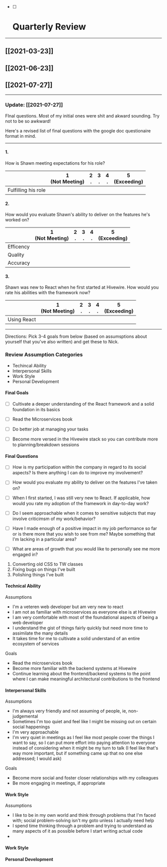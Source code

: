 - [ ] # Quarterly Review

---

## [[2021-03-23]]
## [[2021-06-23]]
## [[2021-07-27]]

---


### Update: [[2021-07-27]]

FInal questions. Most of my initial ones were shit and akward sounding. Try not to be so awkward!

Here's a revised list of final questions with the google doc questionaire format in mind.

--- 

#### 1. 

How is Shawn meeting expectations for his role?


|  | 1 <br /> (Not Meeting) | 2 <br /> . | 3 <br /> . | 4 <br /> . | 5 <br /> (Exceeding) |
| --- | --- | --- | --- | --- | --- |
| Fulfilling his role | | | | | |


#### 2. 

How would you evaluate Shawn's ability to deliver on the features he's worked on?


|  | 1 <br /> (Not Meeting) | 2 <br /> . | 3 <br /> . | 4 <br /> . | 5 <br /> (Exceeding) |
| --- | --- | --- | --- | --- | --- |
| Efficency | | | | | |
| Quality | | | | | |
| Accuracy | | | | | |


#### 3. 

Shawn was new to React when he first started at Hivewire. How would you rate his abilities with the framework now? 


|  | 1 <br /> (Not Meeting) | 2 <br /> . | 3 <br /> . | 4 <br /> . | 5 <br /> (Exceeding) |
| --- | --- | --- | --- | --- | --- |
| Using React | | | | | |



--- 

























Directions: Pick 3-4 goals from below (based on assumsptions about yourself that you've also written) and get these to Nick.


### Review Assumption Categories

- Techincal Ability
- Interpersonal Skills
- Work Style
- Personal Development



#### Final Goals



- [ ] Cultivate a deeper understanding of the React framework and a solid foundation in its basics
- [ ] Read the Microservices book
- [ ] Do better job at managing your tasks
- [ ] Become more versed in the Hivewire stack so you can contribute more to planning/breakdown sessions


#### Final Questions

- [ ] How is my participation within the company in regard to its social aspects? Is there anything I can do to improve my involvement?
- [ ] How would you evaluate my ability to deliver on the features I've taken on?
- [ ] When I first started, I was still very new to React. If applicable, how would you rate my adoption of the framework in day-to-day work?
- [ ] Do I seem approachable when it comes to sensitive subjects that may involve criticimsm of my work/behavior?
- [ ] Have I made enough of a positive impact in my job performance so far or is there more that you wish to see from me? Maybe something that I'm lacking in a particular area?
- [ ] What are areas of growth that you would like to personally see me more engaged in?



1. Converting old CSS to TW classes
2. Fixing bugs on things I've built
3. Polishing things I've built







#### Technical Ability

Assumptions

- I'm a veteren web developer but am very new to react
- I am not as familiar with microservices as everyone else is at Hivewire
- I am very comfortable with most of the foundational aspects of being a web developer
- I understand the gist of things fairly quickly but need more time to assimilate the many details
- It takes time for me to cultivate a solid understand of an entire ecosystem of services

Goals

- Read the microservices book
- Become more familiar with the backend systems at Hivewire
- Continue learning about the frontend/backend systems to the point where I can make meaningful architectural contributions to the frontend


#### Interpersonal Skills

Assumptions

- I'm always very friendly and not assuming of people, ie, non-judgemental
- Sometimes I'm too quiet and feel like I might be missing out on certain social happenings
- I'm very approachable
- I'm very quiet in meetings as I feel like most people cover the things I want to say, so I can put more effort into paying attention to everyone instead of considering when it might be my turn to talk (I feel like that's way more important, but if something came up that no one else addressed; I would ask)

Goals

- Become more social and foster closer relationships with my colleagues
- Be more engaging in meetings, if appropriate



#### Work Style

Assumptions

- I like to be in my own world and think through problems that I'm faced with; social problem-solving isn't my goto unless I actually need help
- I spend time thinking through a problem and trying to understand as many aspects of it as possible before I start writing actual code
- 






#### Work Style


#### Personal Development
